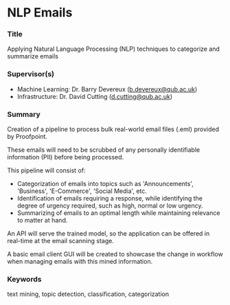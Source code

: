 # NLP Emails

### Title
Applying Natural Language Processing (NLP) techniques to categorize and summarize emails

### Supervisor(s)
* Machine Learning: Dr. Barry Devereux (b.devereux@qub.ac.uk)
* Infrastructure: Dr. David Cutting (d.cutting@qub.ac.uk)

### Summary
Creation of a pipeline to process bulk real-world email files (.eml) provided by Proofpoint.

These emails will need to be scrubbed of any personally identifiable information (PII) before being processed.

This pipeline will consist of:
* Categorization of emails into topics such as 'Announcements', 'Business', 'E-Commerce', 'Social Media', etc.
* Identification of emails requiring a response, while identifying the degree of urgency required, such as high, normal 
or low urgency.
* Summarizing of emails to an optimal length while maintaining relevance to matter at hand.
 
An API will serve the trained model, so the application can be offered in real-time at the email scanning stage.
 
A basic email client GUI will be created to showcase the change in workflow when managing emails with this mined
information.

### Keywords
text mining, topic detection, classification, categorization
